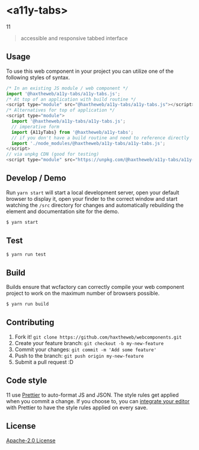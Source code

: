 # &lt;a11y-tabs&gt;

11
> accessible and responsive tabbed interface

## Usage
To use this web component in your project you can utilize one of the following styles of syntax.

```js
/* In an existing JS module / web component */
import '@haxtheweb/a11y-tabs/a11y-tabs.js';
/* At top of an application with build routine */
<script type="module" src="@haxtheweb/a11y-tabs/a11y-tabs.js"></script>
/* Alternatives for top of application */
<script type="module">
  import '@haxtheweb/a11y-tabs/a11y-tabs.js';
  // imperative form
  import {A11yTabs} from '@haxtheweb/a11y-tabs';
  // if you don't have a build routine and need to reference directly
  import './node_modules/@haxtheweb/a11y-tabs/a11y-tabs.js';
</script>
// via unpkg CDN (good for testing)
<script type="module" src="https://unpkg.com/@haxtheweb/a11y-tabs/a11y-tabs.js"></script>
```

## Develop / Demo
Run `yarn start` will start a local development server, open your default browser to display it, open your finder to the correct window and start watching the `/src` directory for changes and automatically rebuilding the element and documentation site for the demo.
```bash
$ yarn start
```

## Test

```bash
$ yarn run test
```

## Build
Builds ensure that wcfactory can correctly compile your web component project to
work on the maximum number of browsers possible.
```bash
$ yarn run build
```

## Contributing

1. Fork it! `git clone https://github.com/haxtheweb/webcomponents.git`
2. Create your feature branch: `git checkout -b my-new-feature`
3. Commit your changes: `git commit -m 'Add some feature'`
4. Push to the branch: `git push origin my-new-feature`
5. Submit a pull request :D

## Code style

11  use [Prettier][prettier] to auto-format JS and JSON.  The style rules get applied when you commit a change.  If you choose to, you can [integrate your editor][prettier-ed] with Prettier to have the style rules applied on every save.

[prettier]: https://github.com/prettier/prettier/
[prettier-ed]: https://github.com/prettier/prettier/#editor-integration
[polyserve]: https://github.com/Polymer/polyserve
[web-component-tester]: https://github.com/Polymer/web-component-tester

## License
[Apache-2.0 License](http://opensource.org/licenses/Apache-2.0)